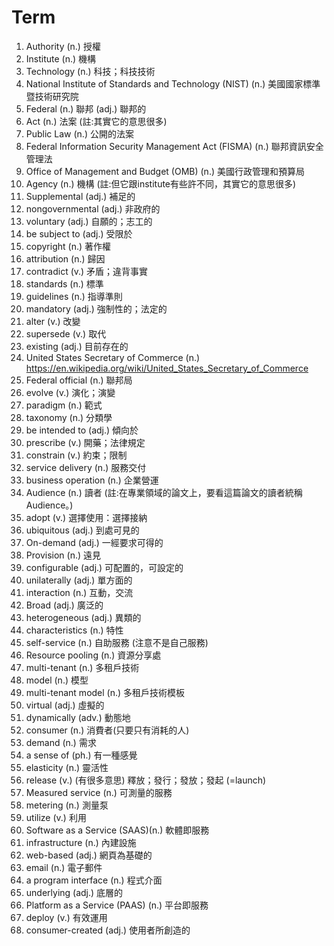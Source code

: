 # Term
1. Authority (n.) 授權
2. Institute (n.) 機構
3. Technology (n.) 科技；科技技術
4. National Institute of Standards and Technology (NIST) (n.) 美國國家標準暨技術研究院
5. Federal (n.) 聯邦 (adj.) 聯邦的
6. Act (n.) 法案 (註:其實它的意思很多)
7. Public Law (n.) 公開的法案
8. Federal Information Security Management Act  (FISMA) (n.) 聯邦資訊安全管理法 
9. Office  of  Management and Budget (OMB) (n.) 美國行政管理和預算局
10. Agency (n.) 機構 (註:但它跟institute有些許不同，其實它的意思很多)
11. Supplemental (adj.) 補足的
12. nongovernmental (adj.) 非政府的
13. voluntary (adj.) 自願的；志工的
14. be subject to (adj.) 受限於
15. copyright (n.) 著作權
16. attribution (n.) 歸因
17. contradict (v.) 矛盾；違背事實
18. standards (n.) 標準
19. guidelines (n.) 指導準則
20. mandatory (adj.) 強制性的；法定的
21. alter (v.) 改變
22. supersede (v.) 取代
23. existing (adj.) 目前存在的
24. United States Secretary of Commerce (n.) https://en.wikipedia.org/wiki/United_States_Secretary_of_Commerce
25. Federal official (n.) 聯邦局
26. evolve (v.) 演化；演變
27. paradigm (n.) 範式
28. taxonomy (n.) 分類學
29. be intended to (adj.) 傾向於
30. prescribe (v.) 開藥；法律規定
31. constrain (v.) 約束；限制
32. service delivery (n.) 服務交付
33. business operation (n.) 企業營運
34. Audience (n.) 讀者 (註:在專業領域的論文上，要看這篇論文的讀者統稱 Audience。)
35. adopt (v.) 選擇使用：選擇接納
36. ubiquitous (adj.) 到處可見的
37. On-demand (adj.) 一經要求可得的
38. Provision (n.) 遠見
39. configurable (adj.) 可配置的，可設定的
40. unilaterally (adj.) 單方面的
41. interaction (n.) 互動，交流
42. Broad (adj.) 廣泛的
43. heterogeneous (adj.) 異類的
44. characteristics (n.) 特性
45. self-service (n.) 自助服務 (注意不是自己服務)
46. Resource pooling (n.) 資源分享處
47. multi-tenant (n.) 多租戶技術 
48. model (n.) 模型
49. multi-tenant model (n.) 多租戶技術模板
50. virtual  (adj.) 虛擬的
51. dynamically (adv.) 動態地
52. consumer (n.) 消費者(只要只有消耗的人)
53. demand (n.) 需求
54. a sense of (ph.) 有一種感覺
55. elasticity (n.) 靈活性
56. release (v.) (有很多意思) 釋放；發行；發放；發起 (=launch)
57. Measured service (n.) 可測量的服務
58. metering (n.) 測量泵
59. utilize (v.) 利用
60. Software as a Service (SAAS)(n.) 軟體即服務
61. infrastructure (n.) 內建設施
62. web-based (adj.) 網頁為基礎的
63. email (n.) 電子郵件
64. a program interface (n.) 程式介面
65. underlying (adj.) 底層的
66. Platform as a Service (PAAS) (n.) 平台即服務
67. deploy (v.) 有效運用
68. consumer-created (adj.) 使用者所創造的
